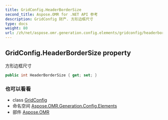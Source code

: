 ```yaml
---
title: GridConfig.HeaderBorderSize
second_title: Aspose.OMR for .NET API 参考
description: GridConfig 财产. 方形边框尺寸
type: docs
weight: 80
url: /zh/net/aspose.omr.generation.config.elements/gridconfig/headerbordersize/
---
```

## GridConfig.HeaderBorderSize property

方形边框尺寸

```csharp
public int HeaderBorderSize { get; set; }
```

### 也可以看看

* class [GridConfig](../)
* 命名空间 [Aspose.OMR.Generation.Config.Elements](../../gridconfig/)
* 部件 [Aspose.OMR](../../../)


